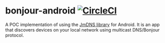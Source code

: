 # bonjour-android [![CircleCI](https://circleci.com/gh/andraskurucz/bonjour-android.svg?style=svg)](https://circleci.com/gh/andraskurucz/bonjour-android)

A POC implementation of using the [JmDNS library](https://github.com/jmdns/jmdns#jmdns "JmDNS github page") for Android. It is an app that discovers devices on your local network using multicast DNS/Bonjour protocol.   